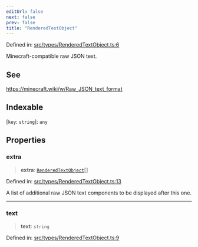 ```yaml
---
editUrl: false
next: false
prev: false
title: "RenderedTextObject"
---
```


Defined in: [src/types/RenderedTextObject.ts:6](https://github.com/ReconnectedCC/ReconnectedChat/blob/11808a4ccf9a9a1ccda66cd61ef3e2ee6db98c33/src/types/RenderedTextObject.ts#L6)

Minecraft-compatible raw JSON text.

## See

https://minecraft.wiki/w/Raw_JSON_text_format

## Indexable

\[`key`: `string`\]: `any`

## Properties

### extra

> **extra**: [`RenderedTextObject`](/ReconnectedChat/interfaces/renderedtextobject/)[]

Defined in: [src/types/RenderedTextObject.ts:13](https://github.com/ReconnectedCC/ReconnectedChat/blob/11808a4ccf9a9a1ccda66cd61ef3e2ee6db98c33/src/types/RenderedTextObject.ts#L13)

A list of additional raw JSON text components to be displayed after this
one.

***

### text

> **text**: `string`

Defined in: [src/types/RenderedTextObject.ts:9](https://github.com/ReconnectedCC/ReconnectedChat/blob/11808a4ccf9a9a1ccda66cd61ef3e2ee6db98c33/src/types/RenderedTextObject.ts#L9)

